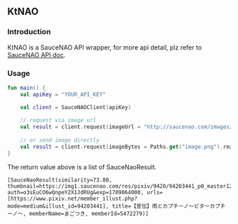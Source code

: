 ## KtNAO

### Introduction

KtNAO is a SauceNAO API wrapper, for more api detail, plz refer to [SauceNAO API doc](https://saucenao.com/user.php?page=search-api).

### Usage

```kotlin
fun main() {
    val apiKey = "YOUR_API_KEY"

    val client = SauceNAOClient(apiKey)
    
    // request via image url
    val result = client.request(imageUrl = "http://saucenao.com/images/static/banner.gif")
    
    // or send image directly
    val result = client.request(imageBytes = Paths.get("image.png").readBytes())
}

```

The return value above is a list of SauceNaoResult.

```text
[SauceNaoResult(similarity=73.80, thumbnail=https://img1.saucenao.com/res/pixiv/9420/94203441_p0_master1200.jpg?auth=o3sEuCO6wQnpeY2X1JdRUg&exp=1709064000, urls=[https://www.pixiv.net/member_illust.php?mode=medium&illust_id=94203441], title=【宣伝】雨とカプチーノ～ビターカプチーノ～, memberName=まごつき, memberId=5472279)]
```
